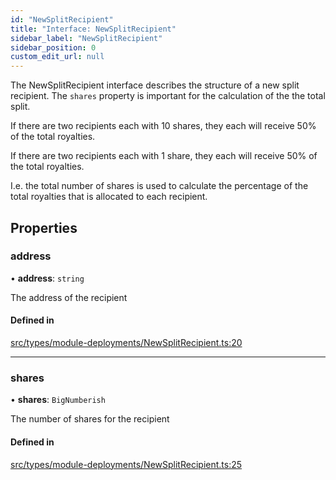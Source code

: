 ```yaml
---
id: "NewSplitRecipient"
title: "Interface: NewSplitRecipient"
sidebar_label: "NewSplitRecipient"
sidebar_position: 0
custom_edit_url: null
---
```


The NewSplitRecipient interface describes the structure of a new split recipient.
The `shares` property is important for the calculation of the the total split.

If there are two recipients each with 10 shares, they each will receive 50%
of the total royalties.

If there are two recipients each with 1 share, they each will receive 50%
of the total royalties.

I.e. the total number of shares is used to calculate the percentage of the
total royalties that is allocated to each recipient.

## Properties

### address

• **address**: `string`

The address of the recipient

#### Defined in

[src/types/module-deployments/NewSplitRecipient.ts:20](https://github.com/PrasoonPratham/nftlabs-sdk-ts/blob/e7d1d7f/src/types/module-deployments/NewSplitRecipient.ts#L20)

___

### shares

• **shares**: `BigNumberish`

The number of shares for the recipient

#### Defined in

[src/types/module-deployments/NewSplitRecipient.ts:25](https://github.com/PrasoonPratham/nftlabs-sdk-ts/blob/e7d1d7f/src/types/module-deployments/NewSplitRecipient.ts#L25)
